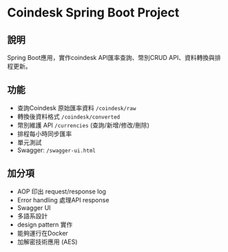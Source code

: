 
# Coindesk Spring Boot Project

## 說明
Spring Boot應用，實作coindesk API匯率查詢、幣別CRUD API、資料轉換與排程更新。

## 功能
- 查詢Coindesk 原始匯率資料 `/coindesk/raw`
- 轉換後資料格式 `/coindesk/converted`
- 幣別維護 API `/currencies` (查詢/新增/修改/刪除)
- 排程每小時同步匯率
- 單元測試
- Swagger: `/swagger-ui.html`

## 加分項
- AOP 印出 request/response log
- Error handling 處理API response
- Swagger UI
- 多語系設計
- design pattern 實作
- 能夠運行在Docker
- 加解密技術應用 (AES)
